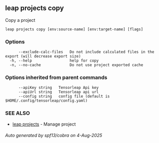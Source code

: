 ## leap projects copy

Copy a project

```
leap projects copy [env:source-name] [env:target-name] [flags]
```

### Options

```
      --exclude-calc-files   Do not include calculated files in the export (will decrease export size)
  -h, --help                 help for copy
  -n, --no-cache             Do not use project exported cache
```

### Options inherited from parent commands

```
      --apiKey string   Tensorleap Api key
      --apiUrl string   Tensorleap api url
      --config string   config file (default is $HOME/.config/tensorleap/config.yaml)
```

### SEE ALSO

* [leap projects](leap_projects.md)	 - Manage project

###### Auto generated by spf13/cobra on 4-Aug-2025
